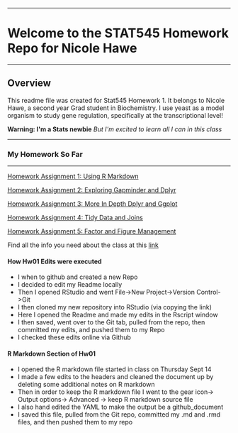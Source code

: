 ***
# Welcome to the STAT545 Homework Repo for Nicole Hawe
***


## Overview

This readme file was created for Stat545 Homework 1. It belongs to Nicole Hawe, a second year Grad student in Biochemistry. I use yeast as a model organism to study gene regulation, specifically at the transcriptional level!

**Warning: I'm a Stats newbie**
*But I'm excited to learn all I can in this class* 

***
### My Homework So Far
***
[Homework Assignment 1: Using R Markdown](https://github.com/nicolehawe/STAT545-HW-Hawe-Nicole/tree/master/HW01)

[Homework Assignment 2: Exploring Gapminder and Dplyr](https://github.com/nicolehawe/STAT545-HW-Hawe-Nicole/tree/master/HW02)

[Homework Assignment 3: More In Depth Dplyr and Ggplot](https://github.com/nicolehawe/STAT545-HW-Hawe-Nicole/tree/master/HW03)

[Homework Assignment 4: Tidy Data and Joins](https://github.com/nicolehawe/STAT545-HW-Hawe-Nicole/tree/master/HW04)

[Homework Assignment 5: Factor and Figure Management](https://github.com/nicolehawe/STAT545-HW-Hawe-Nicole/tree/master/HW05)



Find all the info you need about the class at this [link](http://stat545.com/index.html)

#### How Hw01 Edits were executed

- I when to github and created a new Repo
- I decided to edit my Readme locally
- Then I opened RStudio and went File->New Project->Version Control->Git
- I then cloned my new repository into RStudio (via copying the link)
- Here I opened the Readme and made my edits in the Rscript window
- I then saved, went over to the Git tab, pulled from the repo, then committed my edits, and pushed them to my Repo 
- I checked these edits online via Github

#### R Markdown Section of Hw01

- I opened the R markdown file started in class on Thursday Sept 14
- I made a few edits to the headers and cleaned the document up by deleting some additional notes on R markdown
- Then in order to keep the R markdown file I went to the gear icon-> Output options-> Advanced -> keep R markdown source file
- I also hand edited the YAML to make the output be a github_document
- I saved this file, pulled from the Git repo, committed my .md and .rmd files, and then pushed them to my repo
